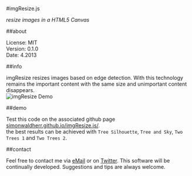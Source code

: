 #imgResize.js

*resize images in a HTML5 Canvas*

##about

License:   MIT  
Version: 0.1.0  
Date:   4.2013  

##info

imgResize resizes images based on edge detection. With this technology remains the important content with the same size and unimportant content disappears.  
<img src="https://raw.github.com/SimonWaldherr/imgResize.js/master/static/smartresize.jpg" alt="imgResize Demo" />

##demo

Test this code on the associated github page [simonwaldherr.github.io/imgResize.js/](http://simonwaldherr.github.io/imgResize.js/).  
the best results can be achieved with  ```Tree Silhouette```, ```Tree and Sky```, ```Two Trees 1``` and ```Two Trees 2```.

##contact

Feel free to contact me via [eMail](mailto:contact@simonwaldherr.de) or on [Twitter](http://twitter.com/simonwaldherr). This software will be continually developed. Suggestions and tips are always welcome.
